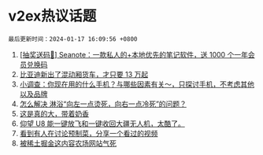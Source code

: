 # v2ex热议话题

`最后更新时间：2024-01-17 16:09:56 +0800`

1. [[抽奖送码🎁] Seanote：一款私人的+本地优先的笔记软件，送 1000 个一年会员兑换码](https://www.v2ex.com/t/1009230)
1. [比亚迪新出了混动厢货车，才只要 13 万起](https://www.v2ex.com/t/1009228)
1. [小调查：你现在用的什么手机？与哪些因素有关～，只探讨手机，不考虑其他以及品牌](https://www.v2ex.com/t/1009291)
1. [怎么解决 淋浴“向左一点烫死，向右一点冷死”的问题？](https://www.v2ex.com/t/1009312)
1. [这是真的大，带着奶香](https://www.v2ex.com/t/1009150)
1. [仰望 U8 能一键放飞和一键收回大疆无人机，太酷了。](https://www.v2ex.com/t/1009219)
1. [看到有人在讨论预制菜，分享一个看过的视频](https://www.v2ex.com/t/1009293)
1. [被稀土掘金这内容农场网站气死](https://www.v2ex.com/t/1009200)

